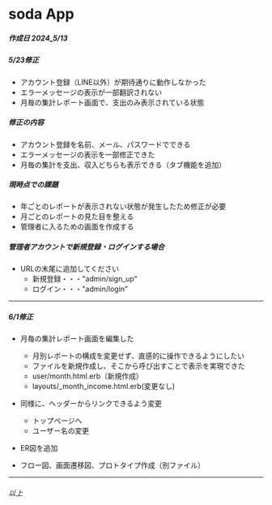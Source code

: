 # soda App

##### 作成日 2024_5/13

##### 5/23修正
  - アカウント登録（LINE以外）が期待通りに動作しなかった
  - エラーメッセージの表示が一部翻訳されない
  - 月毎の集計レポート画面で、支出のみ表示されている状態

##### 修正の内容
 - アカウント登録を名前、メール、パスワードでできる
 - エラーメッセージの表示を一部修正できた
 - 月毎の集計を支出、収入どちらも表示できる（タブ機能を追加）

##### 現時点での課題
 - 年ごとのレポートが表示されない状態が発生したため修正が必要
 - 月ごとのレポートの見た目を整える
 - 管理者に入るための画面を作成する

##### 管理者アカウントで新規登録・ログインする場合
 - URLの末尾に追加してください
    - 新規登録・・・"admin/sign_up"
    - ログイン・・・"admin/login"

---

##### 6/1修正
  - 月毎の集計レポート画面を編集した
    - 月別レポートの構成を変更せず、直感的に操作できるようにしたい
    - ファイルを新規作成し、そこから呼び出すことで表示を実現できた
    - user/month.html.erb（新規作成）
    - layouts/_month_income.html.erb(変更なし)
  
  - 同様に、ヘッダーからリンクできるよう変更
    - トップページへ
    - ユーザー名の変更

  - ER図を追加
  - フロー図、画面遷移図、プロトタイプ作成（別ファイル）

---
###### 以上